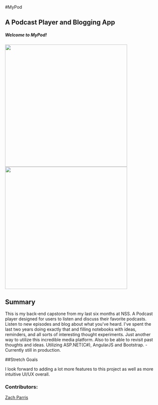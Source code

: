 #MyPod

## A Podcast Player and Blogging App

##### Welcome to MyPod!
<img src="" width="400">

<img src="" width="400">


## Summary

This is my back-end capstone from my last six months at NSS. A Podcast player designed for users to listen and discuss their favorite podcasts. Listen to new episodes and blog about what you've heard. I've spent the last two years doing exactly that and filling notebooks with ideas, reminders, and all sorts of interesting thought experiments. Just another way to utilize this incredible media platform. Also to be able to revisit past thoughts and ideas. Utilizing ASP.NET(C#), AngularJS and Bootstrap. -Currently still in production.

##Stretch Goals

I look forward to adding a lot more features to this project as well as more intuitive UI/UX overall. 

### Contributors:
[Zach Parris](https://github.com/ZachParris)